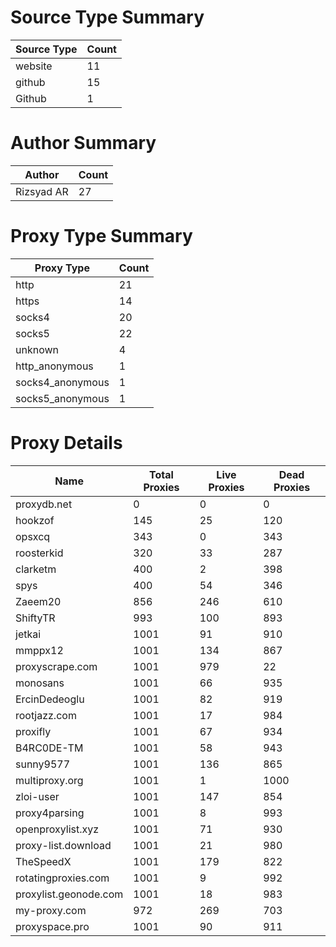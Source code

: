 # Source Type Summary

| Source Type | Count |
|-------------|-------|
| website | 11 |
| github | 15 |
| Github | 1 |


# Author Summary

| Author | Count |
|--------|-------|
| Rizsyad AR | 27 |


# Proxy Type Summary

| Proxy Type | Count |
|------------|-------|
| http | 21 |
| https | 14 |
| socks4 | 20 |
| socks5 | 22 |
| unknown | 4 |
| http_anonymous | 1 |
| socks4_anonymous | 1 |
| socks5_anonymous | 1 |


# Proxy Details

| Name | Total Proxies | Live Proxies | Dead Proxies |
|------|---------------|--------------|---------------|
| proxydb.net | 0 | 0 | 0 |
| hookzof | 145 | 25 | 120 |
| opsxcq | 343 | 0 | 343 |
| roosterkid | 320 | 33 | 287 |
| clarketm | 400 | 2 | 398 |
| spys | 400 | 54 | 346 |
| Zaeem20 | 856 | 246 | 610 |
| ShiftyTR | 993 | 100 | 893 |
| jetkai | 1001 | 91 | 910 |
| mmppx12 | 1001 | 134 | 867 |
| proxyscrape.com | 1001 | 979 | 22 |
| monosans | 1001 | 66 | 935 |
| ErcinDedeoglu | 1001 | 82 | 919 |
| rootjazz.com | 1001 | 17 | 984 |
| proxifly | 1001 | 67 | 934 |
| B4RC0DE-TM | 1001 | 58 | 943 |
| sunny9577 | 1001 | 136 | 865 |
| multiproxy.org | 1001 | 1 | 1000 |
| zloi-user | 1001 | 147 | 854 |
| proxy4parsing | 1001 | 8 | 993 |
| openproxylist.xyz | 1001 | 71 | 930 |
| proxy-list.download | 1001 | 21 | 980 |
| TheSpeedX | 1001 | 179 | 822 |
| rotatingproxies.com | 1001 | 9 | 992 |
| proxylist.geonode.com | 1001 | 18 | 983 |
| my-proxy.com | 972 | 269 | 703 |
| proxyspace.pro | 1001 | 90 | 911 |
